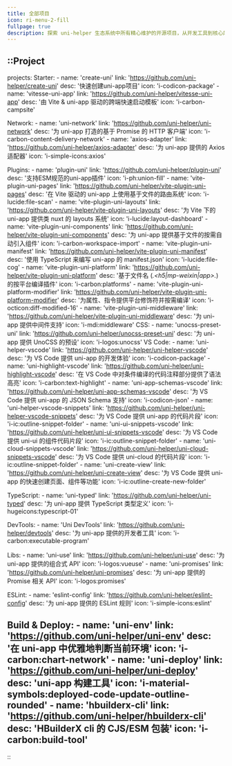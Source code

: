 ```yaml
---
title: 全部项目
icon: ri-menu-2-fill
fullpage: true
description: 探索 uni-helper 生态系统中所有精心维护的开源项目，从开发工具到核心库，助力 uni-app 开发体验全面提升
---
```


::Project
---
projects:
  Starter:
    - name: 'create-uni'
      link: 'https://github.com/uni-helper/create-uni'
      desc: '快速创建uni-app项目'
      icon: 'i-codicon-package'
    - name: 'vitesse-uni-app'
      link: 'https://github.com/uni-helper/vitesse-uni-app'
      desc: '由 Vite & uni-app 驱动的跨端快速启动模板'
      icon: 'i-carbon-campsite'

  Network:
    - name: 'uni-network'
      link: 'https://github.com/uni-helper/uni-network'
      desc: '为 uni-app 打造的基于 Promise 的 HTTP 客户端'
      icon: 'i-carbon-content-delivery-network'
    - name: 'axios-adapter'
      link: 'https://github.com/uni-helper/axios-adapter'
      desc: '为 uni-app 提供的 Axios 适配器'
      icon: 'i-simple-icons:axios'

  Plugins:
    - name: 'plugin-uni'
      link: 'https://github.com/uni-helper/plugin-uni'
      desc: '支持ESM规范的uni-app插件'
      icon: 'i-ph:union-fill'
    - name: 'vite-plugin-uni-pages'
      link: 'https://github.com/uni-helper/vite-plugin-uni-pages'
      desc: '在 Vite 驱动的 uni-app 上使用基于文件的路由系统'
      icon: 'i-lucide:file-scan'
    - name: 'vite-plugin-uni-layouts'
      link: 'https://github.com/uni-helper/vite-plugin-uni-layouts'
      desc: '为 Vite 下的 uni-app 提供类 nuxt 的 layouts 系统'
      icon: 'i-lucide:layout-dashboard'
    - name: 'vite-plugin-uni-components'
      link: 'https://github.com/uni-helper/vite-plugin-uni-components'
      desc: '为 uni-app 提供基于文件的按需自动引入组件'
      icon: 'i-carbon-workspace-import'
    - name: 'vite-plugin-uni-manifest'
      link: 'https://github.com/uni-helper/vite-plugin-uni-manifest'
      desc: '使用 TypeScript 来编写 uni-app 的 manifest.json'
      icon: 'i-lucide:file-cog'
    - name: 'vite-plugin-uni-platform'
      link: 'https://github.com/uni-helper/vite-plugin-uni-platform'
      desc: '基于文件名 (*.<h5|mp-weixin|app>.*) 的按平台编译插件'
      icon: 'i-carbon:platforms'
    - name: 'vite-plugin-uni-platform-modifier'
      link: 'https://github.com/uni-helper/vite-plugin-uni-platform-modifier'
      desc: '为属性、指令提供平台修饰符并按需编译'
      icon: 'i-octicon:diff-modified-16'
    - name: 'vite-plugin-uni-middleware'
      link: 'https://github.com/uni-helper/vite-plugin-uni-middleware'
      desc: '为 uni-app 提供中间件支持'
      icon: 'i-mdi:middleware'
  CSS:
    - name: 'unocss-preset-uni'
      link: 'https://github.com/uni-helper/unocss-preset-uni'
      desc: '为 uni-app 提供 UnoCSS 的预设'
      icon: 'i-logos:unocss'
  VS Code:
    - name: 'uni-helper-vscode'
      link: 'https://github.com/uni-helper/uni-helper-vscode'
      desc: '为 VS Code 提供 uni-app 的开发体验'
      icon: 'i-codicon-package'
    - name: 'uni-highlight-vscode'
      link: 'https://github.com/uni-helper/uni-highlight-vscode'
      desc: '在 VS Code 中对条件编译的代码注释部分提供了语法高亮'
      icon: 'i-carbon:text-highlight'
    - name: 'uni-app-schemas-vscode'
      link: 'https://github.com/uni-helper/uni-app-schemas-vscode'
      desc: '为 VS Code 提供 uni-app 的 JSON Schema 支持'
      icon: 'i-codicon-json'
    - name: 'uni-helper-vscode-snippets'
      link: 'https://github.com/uni-helper/uni-helper-vscode-snippets'
      desc: '为 VS Code 提供 uni-app 的代码片段'
      icon: 'i-ic:outline-snippet-folder'
    - name: 'uni-ui-snippets-vscode'
      link: 'https://github.com/uni-helper/uni-ui-snippets-vscode'
      desc: '为 VS Code 提供 uni-ui 的组件代码片段'
      icon: 'i-ic:outline-snippet-folder'
    - name: 'uni-cloud-snippets-vscode'
      link: 'https://github.com/uni-helper/uni-cloud-snippets-vscode'
      desc: '为 VS Code 提供 uni-cloud 的代码片段'
      icon: 'i-ic:outline-snippet-folder'
    - name: 'uni-create-view'
      link: 'https://github.com/uni-helper/uni-create-view'
      desc: '为 VS Code 提供 uni-app 的快速创建页面、组件等功能'
      icon: 'i-ic:outline-create-new-folder'

  TypeScript:
    - name: 'uni-typed'
      link: 'https://github.com/uni-helper/uni-typed'
      desc: '为 uni-app 提供 TypeScript 类型定义'
      icon: 'i-hugeicons:typescript-01'

  DevTools:
    - name: 'Uni DevTools'
      link: 'https://github.com/uni-helper/devtools'
      desc: '为 uni-app 提供的开发者工具'
      icon: 'i-carbon:executable-program'

  Libs:
    - name: 'uni-use'
      link: 'https://github.com/uni-helper/uni-use'
      desc: '为 uni-app 提供的组合式 API'
      icon: 'i-logos:vueuse'
    - name: 'uni-promises'
      link: 'https://github.com/uni-helper/uni-promises'
      desc: '为 uni-app 提供的 Promise 相关 API'
      icon: 'i-logos:promises'

  ESLint:
    - name: 'eslint-config'
      link: 'https://github.com/uni-helper/eslint-config'
      desc: '为 uni-app 提供的 ESLint 规则'
      icon: 'i-simple-icons:eslint'

  Build & Deploy:
    - name: 'uni-env'
      link: 'https://github.com/uni-helper/uni-env'
      desc: '在 uni-app 中优雅地判断当前环境'
      icon: 'i-carbon:chart-network'
    - name: 'uni-deploy'
      link: 'https://github.com/uni-helper/uni-deploy'
      desc: 'uni-app 构建工具'
      icon: 'i-material-symbols:deployed-code-update-outline-rounded'
    - name: 'hbuilderx-cli'
      link: 'https://github.com/uni-helper/hbuilderx-cli'
      desc: 'HBuilderX cli 的 CJS/ESM 包装'
      icon: 'i-carbon:build-tool'
---
::
